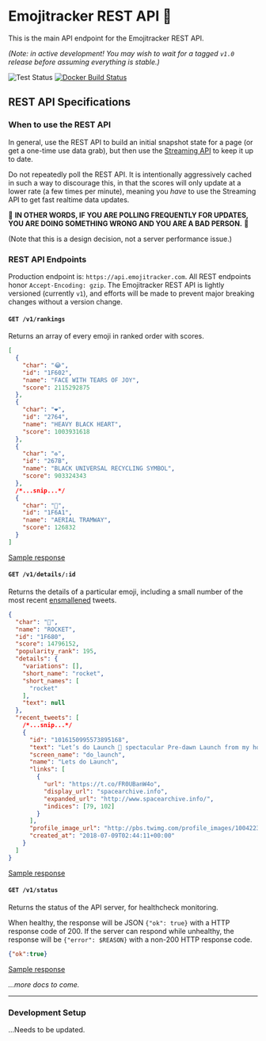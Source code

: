 # Emojitracker REST API :dizzy:

This is the main API endpoint for the Emojitracker REST API.

_(Note: in active development! You may wish to wait for a tagged `v1.0` release
before assuming everything is stable.)_

![Test Status](https://github.com/emojitracker/emojitrack-rest-api/actions/workflows/test.yml/badge.svg)
[![Docker Build Status](https://img.shields.io/docker/cloud/build/emojitracker/rest-api.svg?style=flat-square)](https://hub.docker.com/r/emojitracker/rest-api/)

## REST API Specifications

### When to use the REST API

In general, use the REST API to build an initial snapshot state for a page (or
get a one-time use data grab), but then use the [Streaming API][stream-api] to
keep it up to date.

Do not repeatedly poll the REST API.  It is intentionally aggressively cached in
such a way to discourage this, in that the scores will only update at a lower
rate (a few times per minute), meaning you _have_ to use the Streaming API to
get fast realtime data updates.

:rotating_light:
**IN OTHER WORDS, IF YOU ARE POLLING FREQUENTLY FOR UPDATES, YOU ARE DOING
SOMETHING WRONG AND YOU ARE A BAD PERSON.**
:rotating_light:

(Note that this is a design decision, not a server performance issue.)

[stream-api]: https://github.com/emojitracker/emojitrack-streamer-spec

### REST API Endpoints

Production endpoint is: `https://api.emojitracker.com`. All REST endpoints honor
`Accept-Encoding: gzip`. The Emojitracker REST API is lightly versioned
(currently `v1`), and efforts will be made to prevent major breaking changes
without a version change.

#### `GET /v1/rankings`

Returns an array of every emoji in ranked order with scores.

```json
[
  {
    "char": "😂",
    "id": "1F602",
    "name": "FACE WITH TEARS OF JOY",
    "score": 2115292875
  },
  {
    "char": "❤️",
    "id": "2764",
    "name": "HEAVY BLACK HEART",
    "score": 1003931618
  },
  {
    "char": "♻️",
    "id": "267B",
    "name": "BLACK UNIVERSAL RECYCLING SYMBOL",
    "score": 903324343
  },
  /*...snip...*/
  {
    "char": "🚡",
    "id": "1F6A1",
    "name": "AERIAL TRAMWAY",
    "score": 126832
  }
]
```

[Sample response](https://api.emojitracker.com/v1/rankings)



#### `GET /v1/details/:id`

Returns the details of a particular emoji, including a small number of the
most recent [ensmallened](#) tweets.

```json
{
  "char": "🚀",
  "name": "ROCKET",
  "id": "1F680",
  "score": 14796152,
  "popularity_rank": 195,
  "details": {
    "variations": [],
    "short_name": "rocket",
    "short_names": [
      "rocket"
    ],
    "text": null
  },
  "recent_tweets": [
    /*...snip...*/
    {
      "id": "1016150995573895168",
      "text": "Let’s do Launch 🚀 spectacular Pre-dawn Launch from my home base Vandenberg AFB https://t.co/FR0UBanW4o",
      "screen_name": "do_launch",
      "name": "Lets do Launch",
      "links": [
        {
          "url": "https://t.co/FR0UBanW4o",
          "display_url": "spacearchive.info",
          "expanded_url": "http://www.spacearchive.info/",
          "indices": [79, 102]
        }
      ],
      "profile_image_url": "http://pbs.twimg.com/profile_images/1004223593033580544/jYKWIYr9_normal.jpg",
      "created_at": "2018-07-09T02:44:11+00:00"
    }
  ]
}
```

[Sample response](https://api.emojitracker.com/v1/details/2665)

#### `GET /v1/status`

Returns the status of the API server, for healthcheck monitoring.

When healthy, the response will be JSON `{"ok": true}` with a HTTP response code of 200.
If the server can respond while unhealthy, the response will be `{"error": $REASON}` with a
non-200 HTTP response code.

```json
{"ok":true}
```

[Sample response](https://api.emojitracker.com/v1/status)

_...more docs to come._

---

### Development Setup

...Needs to be updated.

